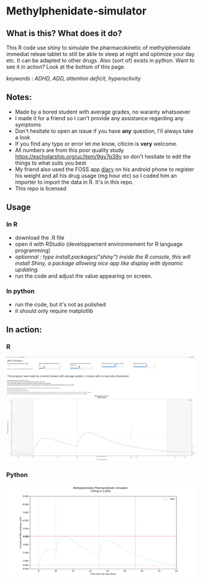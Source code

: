 # Methylphenidate-simulator
## What is this? What does it do?
This R code use shiny to simulate the pharmacokinetic of methylphenidate immediat releae tablet to still be able to sleep at night and optimize your day etc. It can be adapted to other drugs. Also (sort of) exists in python. Want to see it in action? Look at the bottom of this page.

*keywords : ADHD, ADD, attention deficit, hyperactivity*

## Notes:

* Made by a bored student with average grades, no waranty whatsoever
* I made it for a friend so I can't provide any assistance regarding any symptoms
* Don't hesitate to open an issue if you have **any** question, I'll always take a look
* If you find any typo or error let me know, citicim is **very** welcome.
* All numbers are from this poor quality study  https://escholarship.org/uc/item/9gv7p39v so don't hesitate to edit the things to what suits you best
* My friend also used the FOSS app [diary](https://github.com/billthefarmer/diary) on his android phone to register his weight and all his drug usage (mg hour etc) so I coded him an importer to import the data in R. It's in this repo.
* This repo is licensed




## Usage
### In R
* download the .R file
* open it with RStudio (developpement environnement for R language programming)
* *optionnal : type install.packages("shiny") inside the R console, this will install Shiny, a package allowing nice app like display with dynamic updating.*
* run the code and adjust the value appearing on screen.
### In python 
* run the code, but it's not as polished
* it should only require matplotlib


## In action:
### R
![ ](screenshots/screenshot.png)
### Python
![ ](screenshots/screenshot_python.png)
